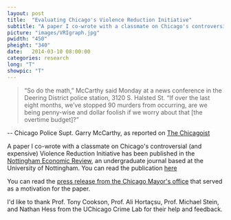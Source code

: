 ```yaml
---
layout: post
title:  "Evaluating Chicago's Violence Reduction Initiative"
subtitle: "A paper I co-wrote with a classmate on Chicago's controversial (and expensive) Violence Reduction Initiative has been published in the Nottingham Economic Review "
picture: "images/VRIgraph.jpg"
pwidth: "450"
pheight: "340"
date:   2014-03-10 08:00:00
categories: research
long: "T"
showpic: "T"
---
```


>“So do the math,” McCarthy said Monday at a news 
>conference in the Deering District police station, 3120 S. 
>Halsted St. “If over the last eight months, we’ve stopped 90 
>murders from occurring, are we being penny-wise and dollar 
>foolish if we worry about that [the overtime budget]?”			

-- Chicago Police Supt. Garry McCarthy, as reported on [The Chicagoist](http://chicagoist.com/2013/05/13/chicago_police_superintendent_every.php)



A paper I co-wrote with a classmate on Chicago's controversial (and expensive) Violence Reduction Initiative has been published in the [Nottingham Economic Review](http://neronline.co.uk/), 
an undergraduate journal based at the University of Nottingham. You can read the publication [here](http://issuu.com/nottinghameconomicreview/docs/ner_final_magazine_25.02web__2_)			
	
	
	
You can read the [press release from the Chicago Mayor's office](http://www.cityofchicago.org/city/en/depts/mayor/press_room/press_releases/2012/august_2012/mayor_emanuel_usdepartmentofjusticeandchicagopolicedepartmentexp.html)
 that served as a motivation for the paper. 				
 
 
 
I'd like to thank Prof. Tony Cookson, Prof. Ali Hortaçsu, Prof. Michael Stein, and Nathan Hess from the UChicago Crime Lab for their help and feedback. 
